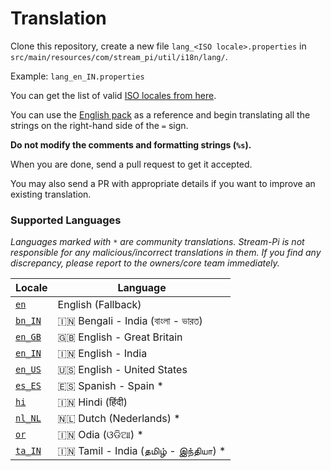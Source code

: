 # Translation

Clone this repository, create a new file `lang_<ISO locale>.properties` in `src/main/resources/com/stream_pi/util/i18n/lang/`. 

Example: `lang_en_IN.properties`

You can get the list of valid [ISO locales from here](https://docs.oracle.com/cd/E13214_01/wli/docs92/xref/xqisocodes.html).

You can use the [English pack][fallback-locale] as a reference and begin translating all the strings on the right-hand side of the `=` sign.

**Do not modify the comments and formatting strings (`%s`).**

When you are done, send a pull request to get it accepted.

You may also send a PR with appropriate details if you want to improve an existing translation.


### Supported Languages

*Languages marked with `*` are community translations. Stream-Pi is not responsible for any malicious/incorrect translations in them. If you find any discrepancy, please report to the owners/core team immediately.*

| Locale                | Language |
| ------------------------- | ----------- |
| [`en`][fallback-locale]   | English (Fallback)           |
| [`bn_IN`][bn_IN]          | 🇮🇳 Bengali - India (বাংলা - ভারত)           |
| [`en_GB`][en_GB]          | 🇬🇧 English - Great Britain  |
| [`en_IN`][en_IN]          | 🇮🇳 English - India         |
| [`en_US`][en_US]          | 🇺🇸 English - United States         |
| [`es_ES`][es_ES]          | 🇪🇸 Spanish - Spain  *      |
| [`hi`][hi]                | 🇮🇳 Hindi (हिंदी)            |
| [`nl_NL`][nl_NL]          | 🇳🇱 Dutch (Nederlands)  *          |
| [`or`][or]                | 🇮🇳 Odia (ଓଡିଆ) *            |
| [`ta_IN`][ta_IN]          | 🇮🇳 Tamil - India (தமிழ் - இந்தியா)  *            |



[fallback-locale]: https://github.com/stream-pi/util/blob/master/src/main/resources/com/stream_pi/util/i18n/lang_en.properties
[bn_IN]: https://github.com/stream-pi/util/blob/master/src/main/resources/com/stream_pi/util/i18n/lang_bn_IN.properties
[en_GB]: https://github.com/stream-pi/util/blob/master/src/main/resources/com/stream_pi/util/i18n/lang_en_GB.properties
[en_IN]: https://github.com/stream-pi/util/blob/master/src/main/resources/com/stream_pi/util/i18n/lang_en_IN.properties
[en_US]: https://github.com/stream-pi/util/blob/master/src/main/resources/com/stream_pi/util/i18n/lang_en_US.properties
[es_ES]: https://github.com/stream-pi/util/blob/master/src/main/resources/com/stream_pi/util/i18n/lang_es_ES.properties
[hi]: https://github.com/stream-pi/util/blob/master/src/main/resources/com/stream_pi/util/i18n/lang_hi.properties
[nl_NL]: https://github.com/stream-pi/util/blob/master/src/main/resources/com/stream_pi/util/i18n/lang_nl_NL.properties
[or]: https://github.com/stream-pi/util/blob/master/src/main/resources/com/stream_pi/util/i18n/lang_or.properties
[ta_IN]: https://github.com/stream-pi/util/blob/master/src/main/resources/com/stream_pi/util/i18n/lang_ta_IN.properties